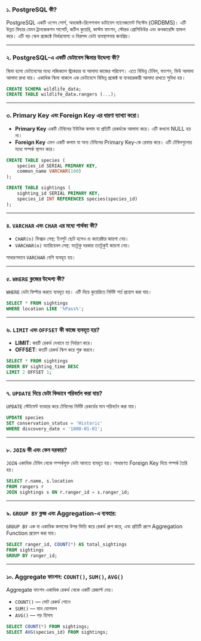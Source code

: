 ### ১. PostgreSQL কী?

PostgreSQL একটি ওপেন সোর্স, অবজেক্ট-রিলেশনাল ডাটাবেস ম্যানেজমেন্ট সিস্টেম (ORDBMS)। এটি উন্নত ফিচার যেমন ট্রানজেকশন সাপোর্ট, জটিল কুয়েরি, কাস্টম ফাংশন, স্টোরড প্রোসিডিউর এবং কনকারেন্সি হ্যান্ডল করে। এটি বড় স্কেল প্রজেক্টে নির্ভরযোগ্য ও নিরাপদ ডেটা ব্যবস্থাপনায় জনপ্রিয়।

---

### ২. PostgreSQL-এ একটি ডেটাবেস স্কিমার উদ্দেশ্য কী?

স্কিমা হলো ডেটাবেসের মধ্যে লজিক্যাল স্ট্রাকচার বা আলাদা কাজের পরিবেশ। এতে বিভিন্ন টেবিল, ফাংশন, ভিউ আলাদা আলাদা রাখা যায়। একাধিক স্কিমা থাকলে এক ডেটাবেসে বিভিন্ন প্রজেক্ট বা ব্যবহারকারী আলাদা রাখতে সুবিধা হয়।

```sql
CREATE SCHEMA wildlife_data;
CREATE TABLE wildlife_data.rangers (...);
```

---

### ৩. Primary Key এবং Foreign Key এর ধারণা ব্যাখ্যা করো।

- **Primary Key** একটি টেবিলের ইউনিক কলাম যা প্রতিটি রেকর্ডকে আলাদা করে। এটি কখনো NULL হয় না।
- **Foreign Key** এমন একটি কলাম যা অন্য টেবিলের Primary Key-কে রেফার করে। এটি টেবিলগুলোর মধ্যে সম্পর্ক স্থাপন করে।

```sql
CREATE TABLE species (
    species_id SERIAL PRIMARY KEY,
    common_name VARCHAR(100)
);

CREATE TABLE sightings (
    sighting_id SERIAL PRIMARY KEY,
    species_id INT REFERENCES species(species_id)
);
```

---

### ৪. `VARCHAR` এবং `CHAR` এর মধ্যে পার্থক্য কী?

- `CHAR(n)` ফিক্সড লেন্থ: ইনপুট ছোট হলেও n ক্যারেক্টার জায়গা নেয়।
- `VARCHAR(n)` ভ্যারিয়েবল লেন্থ: যতটুকু দরকার ততটুকুই জায়গা নেয়।

 সাধারণভাবে `VARCHAR` বেশি ব্যবহৃত হয়।

---

### ৫. `WHERE` ক্লজের উদ্দেশ্য কী?

`WHERE` ডেটা ফিল্টার করতে ব্যবহৃত হয়। এটি দিয়ে কুয়েরিতে নির্দিষ্ট শর্ত প্রয়োগ করা যায়।

```sql
SELECT * FROM sightings
WHERE location LIKE '%Pass%';
```

---

### ৬. `LIMIT` এবং `OFFSET` কী কাজে ব্যবহৃত হয়?

- **LIMIT**: কয়টি রেকর্ড দেখাবে তা নির্ধারণ করে।
- **OFFSET**: কতটি রেকর্ড স্কিপ করে শুরু করবে।

```sql
SELECT * FROM sightings
ORDER BY sighting_time DESC
LIMIT 2 OFFSET 1;
```

---

### ৭. `UPDATE` দিয়ে ডেটা কিভাবে পরিবর্তন করা যায়?

`UPDATE` স্টেটমেন্ট ব্যবহার করে টেবিলের নির্দিষ্ট রেকর্ডের মান পরিবর্তন করা যায়।

```sql
UPDATE species
SET conservation_status = 'Historic'
WHERE discovery_date < '1800-01-01';
```

---

### ৮. `JOIN` কী এবং কেন দরকার?

`JOIN` একাধিক টেবিল থেকে সম্পর্কযুক্ত ডেটা আনতে ব্যবহৃত হয়। সাধারণত Foreign Key দিয়ে সম্পর্ক তৈরি হয়।

```sql
SELECT r.name, s.location
FROM rangers r
JOIN sightings s ON r.ranger_id = s.ranger_id;
```

---

### ৯. `GROUP BY` ক্লজ এবং Aggregation-এ ব্যবহার:

`GROUP BY` এক বা একাধিক কলামের উপর ভিত্তি করে রেকর্ড গ্রুপ করে, এবং প্রতিটি গ্রুপে Aggregation Function প্রয়োগ করা যায়।

```sql
SELECT ranger_id, COUNT(*) AS total_sightings
FROM sightings
GROUP BY ranger_id;
```

---

### ১০. Aggregate ফাংশন: `COUNT()`, `SUM()`, `AVG()`

Aggregate ফাংশন একাধিক রেকর্ড থেকে একটি রেজাল্ট দেয়।

- `COUNT()` — মোট রেকর্ড গোনে
- `SUM()` — মান যোগফল
- `AVG()` — গড় হিসাব

```sql
SELECT COUNT(*) FROM sightings;
SELECT AVG(species_id) FROM sightings;
```

